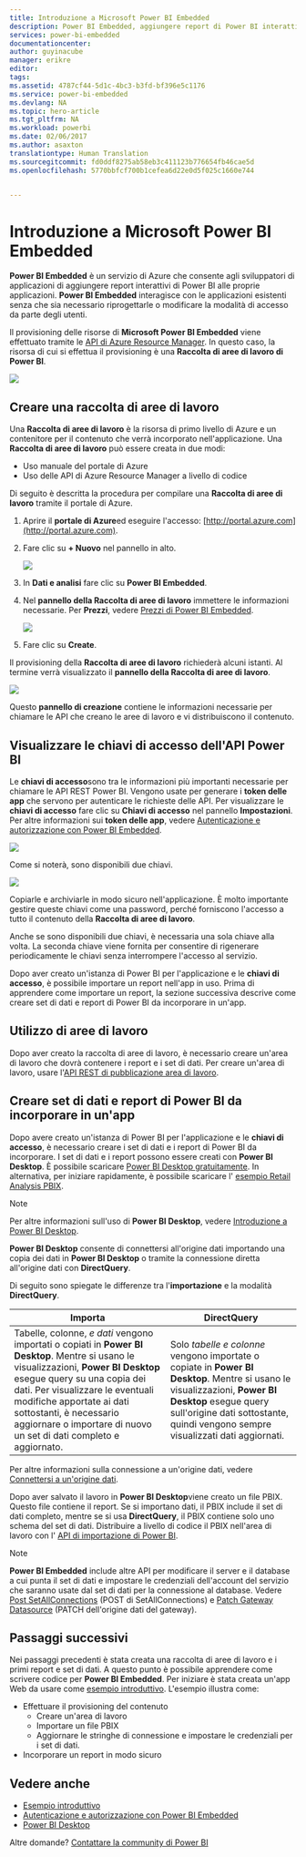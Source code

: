 ```yaml
---
title: Introduzione a Microsoft Power BI Embedded
description: Power BI Embedded, aggiungere report di Power BI interattivi nell&quot;applicazione di Business Intelligence
services: power-bi-embedded
documentationcenter: 
author: guyinacube
manager: erikre
editor: 
tags: 
ms.assetid: 4787cf44-5d1c-4bc3-b3fd-bf396e5c1176
ms.service: power-bi-embedded
ms.devlang: NA
ms.topic: hero-article
ms.tgt_pltfrm: NA
ms.workload: powerbi
ms.date: 02/06/2017
ms.author: asaxton
translationtype: Human Translation
ms.sourcegitcommit: fd0ddf8275ab58eb3c411123b776654fb46cae5d
ms.openlocfilehash: 5770bbfcf700b1cefea6d22e0d5f025c1660e744


---
```

# <a name="get-started-with-microsoft-power-bi-embedded"></a>Introduzione a Microsoft Power BI Embedded
**Power BI Embedded** è un servizio di Azure che consente agli sviluppatori di applicazioni di aggiungere report interattivi di Power BI alle proprie applicazioni. **Power BI Embedded** interagisce con le applicazioni esistenti senza che sia necessario riprogettarle o modificare la modalità di accesso da parte degli utenti.

Il provisioning delle risorse di **Microsoft Power BI Embedded** viene effettuato tramite le [API di Azure Resource Manager](https://msdn.microsoft.com/library/mt712306.aspx). In questo caso, la risorsa di cui si effettua il provisioning è una **Raccolta di aree di lavoro di Power BI**.

![](media/power-bi-embedded-get-started/introduction.png)

## <a name="create-a-workspace-collection"></a>Creare una raccolta di aree di lavoro
Una **Raccolta di aree di lavoro** è la risorsa di primo livello di Azure e un contenitore per il contenuto che verrà incorporato nell'applicazione. Una **Raccolta di aree di lavoro** può essere creata in due modi:

* Uso manuale del portale di Azure
* Uso delle API di Azure Resource Manager a livello di codice

Di seguito è descritta la procedura per compilare una **Raccolta di aree di lavoro** tramite il portale di Azure.

1. Aprire il **portale di Azure**ed eseguire l'accesso: [http://portal.azure.com](http://portal.azure.com).
2. Fare clic su **+ Nuovo** nel pannello in alto.
   
   ![](media/power-bi-embedded-get-started/create-workspace-1.png)
3. In **Dati e analisi** fare clic su **Power BI Embedded**.
4. Nel **pannello della Raccolta di aree di lavoro** immettere le informazioni necessarie. Per **Prezzi**, vedere [Prezzi di Power BI Embedded](http://go.microsoft.com/fwlink/?LinkID=760527).
   
   ![](media/power-bi-embedded-get-started/create-workspace-2.png)
5. Fare clic su **Create**.

Il provisioning della **Raccolta di aree di lavoro** richiederà alcuni istanti. Al termine verrà visualizzato il **pannello della Raccolta di aree di lavoro**.

   ![](media/power-bi-embedded-get-started/create-workspace-3.png)

Questo **pannello di creazione** contiene le informazioni necessarie per chiamare le API che creano le aree di lavoro e vi distribuiscono il contenuto.

<a name="view-access-keys"/>

## <a name="view-power-bi-api-access-keys"></a>Visualizzare le chiavi di accesso dell'API Power BI
Le **chiavi di accesso**sono tra le informazioni più importanti necessarie per chiamare le API REST Power BI. Vengono usate per generare i **token delle app** che servono per autenticare le richieste delle API. Per visualizzare le **chiavi di accesso** fare clic su **Chiavi di accesso** nel pannello **Impostazioni**. Per altre informazioni sui **token delle app**, vedere [Autenticazione e autorizzazione con Power BI Embedded](power-bi-embedded-app-token-flow.md).

   ![](media/power-bi-embedded-get-started/access-keys.png)

Come si noterà, sono disponibili due chiavi.

   ![](media/power-bi-embedded-get-started/access-keys-2.png)

Copiarle e archiviarle in modo sicuro nell'applicazione. È molto importante gestire queste chiavi come una password, perché forniscono l'accesso a tutto il contenuto della **Raccolta di aree di lavoro**.

Anche se sono disponibili due chiavi, è necessaria una sola chiave alla volta. La seconda chiave viene fornita per consentire di rigenerare periodicamente le chiavi senza interrompere l'accesso al servizio.

Dopo aver creato un'istanza di Power BI per l'applicazione e le **chiavi di accesso**, è possibile importare un report nell'app in uso. Prima di apprendere come importare un report, la sezione successiva descrive come creare set di dati e report di Power BI da incorporare in un'app.

## <a name="working-with-workspaces"></a>Utilizzo di aree di lavoro

Dopo aver creato la raccolta di aree di lavoro, è necessario creare un'area di lavoro che dovrà contenere i report e i set di dati. Per creare un'area di lavoro, usare l'[API REST di pubblicazione area di lavoro](https://msdn.microsoft.com/library/azure/mt711503.aspx).

## <a name="create-power-bi-datasets-and-reports-to-embed-into-an-app"></a>Creare set di dati e report di Power BI da incorporare in un'app
Dopo avere creato un'istanza di Power BI per l'applicazione e le **chiavi di accesso**, è necessario creare i set di dati e i report di Power BI da incorporare. I set di dati e i report possono essere creati con **Power BI Desktop**. È possibile scaricare [Power BI Desktop gratuitamente](https://go.microsoft.com/fwlink/?LinkId=521662). In alternativa, per iniziare rapidamente, è possibile scaricare l' [esempio Retail Analysis PBIX](http://go.microsoft.com/fwlink/?LinkID=780547).

> [!NOTE]
> Per altre informazioni sull'uso di **Power BI Desktop**, vedere [Introduzione a Power BI Desktop](https://powerbi.microsoft.com/en-us/guided-learning/powerbi-learning-0-2-get-started-power-bi-desktop).

**Power BI Desktop** consente di connettersi all'origine dati importando una copia dei dati in **Power BI Desktop** o tramite la connessione diretta all'origine dati con **DirectQuery**.

Di seguito sono spiegate le differenze tra l'**importazione** e la modalità **DirectQuery**.

| Importa | DirectQuery |
| --- | --- |
| Tabelle, colonne, *e dati* vengono importati o copiati in **Power BI Desktop**. Mentre si usano le visualizzazioni, **Power BI Desktop** esegue query su una copia dei dati. Per visualizzare le eventuali modifiche apportate ai dati sottostanti, è necessario aggiornare o importare di nuovo un set di dati completo e aggiornato. |Solo *tabelle e colonne* vengono importate o copiate in **Power BI Desktop**. Mentre si usano le visualizzazioni, **Power BI Desktop** esegue query sull'origine dati sottostante, quindi vengono sempre visualizzati dati aggiornati. |

Per altre informazioni sulla connessione a un'origine dati, vedere [Connettersi a un'origine dati](power-bi-embedded-connect-datasource.md).

Dopo aver salvato il lavoro in **Power BI Desktop**viene creato un file PBIX. Questo file contiene il report. Se si importano dati, il PBIX include il set di dati completo, mentre se si usa **DirectQuery**, il PBIX contiene solo uno schema del set di dati. Distribuire a livello di codice il PBIX nell'area di lavoro con l' [API di importazione di Power BI](https://msdn.microsoft.com/library/mt711504.aspx).

> [!NOTE]
> **Power BI Embedded** include altre API per modificare il server e il database a cui punta il set di dati e impostare le credenziali dell'account del servizio che saranno usate dal set di dati per la connessione al database. Vedere [Post SetAllConnections](https://msdn.microsoft.com/library/mt711505.aspx) (POST di SetAllConnections) e [Patch Gateway Datasource](https://msdn.microsoft.com/library/mt711498.aspx) (PATCH dell'origine dati del gateway).

## <a name="next-steps"></a>Passaggi successivi
Nei passaggi precedenti è stata creata una raccolta di aree di lavoro e i primi report e set di dati. A questo punto è possibile apprendere come scrivere codice per **Power BI Embedded**. Per iniziare è stata creata un'app Web da usare come [esempio introduttivo](power-bi-embedded-get-started-sample.md). L'esempio illustra come:

* Effettuare il provisioning del contenuto
  * Creare un'area di lavoro
  * Importare un file PBIX
  * Aggiornare le stringhe di connessione e impostare le credenziali per i set di dati.
* Incorporare un report in modo sicuro

## <a name="see-also"></a>Vedere anche
* [Esempio introduttivo](power-bi-embedded-get-started-sample.md)
* [Autenticazione e autorizzazione con Power BI Embedded](power-bi-embedded-app-token-flow.md)
* [Power BI Desktop](https://powerbi.microsoft.com/documentation/powerbi-desktop-get-the-desktop/)

Altre domande? [Contattare la community di Power BI](http://community.powerbi.com/)




<!--HONumber=Feb17_HO1-->


